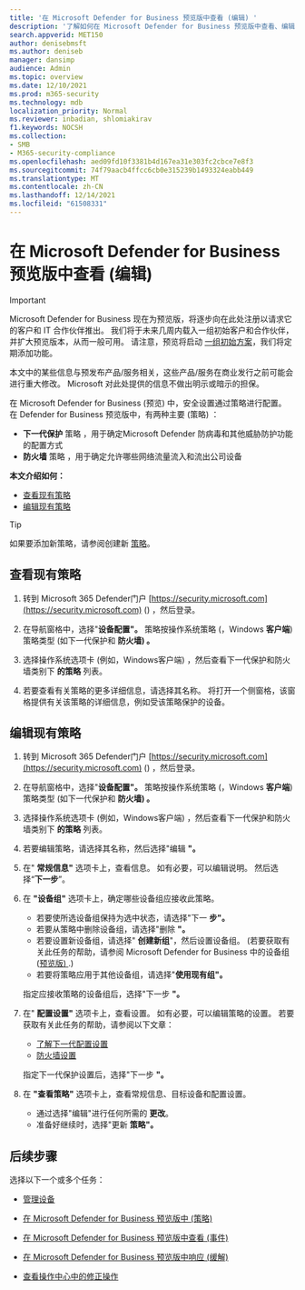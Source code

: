 ```yaml
---
title: '在 Microsoft Defender for Business 预览版中查看 (编辑) '
description: '了解如何在 Microsoft Defender for Business 预览版中查看、编辑、创建和删除下一代 (策略) '
search.appverid: MET150
author: denisebmsft
ms.author: deniseb
manager: dansimp
audience: Admin
ms.topic: overview
ms.date: 12/10/2021
ms.prod: m365-security
ms.technology: mdb
localization_priority: Normal
ms.reviewer: inbadian, shlomiakirav
f1.keywords: NOCSH
ms.collection:
- SMB
- M365-security-compliance
ms.openlocfilehash: aed09fd10f3381b4d167ea31e303fc2cbce7e8f3
ms.sourcegitcommit: 74f79aacb4ffcc6cb0e315239b1493324eabb449
ms.translationtype: MT
ms.contentlocale: zh-CN
ms.lasthandoff: 12/14/2021
ms.locfileid: "61508331"
---
```

# <a name="view-or-edit-policies-in-microsoft-defender-for-business-preview"></a>在 Microsoft Defender for Business 预览版中查看 (编辑) 

> [!IMPORTANT]
> Microsoft Defender for Business 现在为预览版，将逐步向在此处注册以请求[](https://aka.ms/mdb-preview)它的客户和 IT 合作伙伴推出。 我们将于未来几周内载入一组初始客户和合作伙伴，并扩大预览版本，从而一般可用。 请注意，预览将启动 [一组初始方案](mdb-tutorials.md#try-these-preview-scenarios)，我们将定期添加功能。
> 
> 本文中的某些信息与预发布产品/服务相关，这些产品/服务在商业发行之前可能会进行重大修改。 Microsoft 对此处提供的信息不做出明示或暗示的担保。 

在 Microsoft Defender for Business (预览) 中，安全设置通过策略进行配置。 在 Defender for Business 预览版中，有两种主要 (策略) ：

- **下一代保护** 策略 ，用于确定Microsoft Defender 防病毒和其他威胁防护功能的配置方式
- **防火墙** 策略 ，用于确定允许哪些网络流量流入和流出公司设备

**本文介绍如何：**

- [查看现有策略](#view-your-existing-policies)
- [编辑现有策略](#edit-an-existing-policy)

> [!TIP]
> 如果要添加新策略，请参阅创建新 [策略](mdb-create-new-policy.md)。

## <a name="view-your-existing-policies"></a>查看现有策略

1. 转到 Microsoft 365 Defender门户 [https://security.microsoft.com](https://security.microsoft.com) () ，然后登录。 

2. 在导航窗格中，选择"**设备配置"。** 策略按操作系统策略 (，Windows **客户端**) 策略类型 (如下一代保护和 **防火墙) 。**  

3. 选择操作系统选项卡 (例如，Windows客户端) ，然后查看下一代保护和防火墙类别下 **的策略** 列表。  

4. 若要查看有关策略的更多详细信息，请选择其名称。 将打开一个侧窗格，该窗格提供有关该策略的详细信息，例如受该策略保护的设备。

## <a name="edit-an-existing-policy"></a>编辑现有策略

1. 转到 Microsoft 365 Defender门户 [https://security.microsoft.com](https://security.microsoft.com) () ，然后登录。 

2. 在导航窗格中，选择"**设备配置"。** 策略按操作系统策略 (，Windows **客户端**) 策略类型 (如下一代保护和 **防火墙) 。**  

3. 选择操作系统选项卡 (例如，Windows客户端) ，然后查看下一代保护和防火墙类别下 **的策略** 列表。  

4. 若要编辑策略，请选择其名称，然后选择"编辑 **"。**

5. 在" **常规信息"** 选项卡上，查看信息。 如有必要，可以编辑说明。 然后选择“**下一步**”。

6. 在 **"设备组"** 选项卡上，确定哪些设备组应接收此策略。  

   - 若要使所选设备组保持为选中状态，请选择"下一 **步"。**
   - 若要从策略中删除设备组，请选择"删除 **"。**
   - 若要设置新设备组，请选择" **创建新组**"，然后设置设备组。  (若要获取有关此任务的帮助，请参阅 Microsoft Defender for Business 中的设备组 ([预览版) ](mdb-create-edit-device-groups.md).) 
   - 若要将策略应用于其他设备组，请选择"**使用现有组"。**

   指定应接收策略的设备组后，选择"下一步 **"。**

7. 在" **配置设置"** 选项卡上，查看设置。 如有必要，可以编辑策略的设置。 若要获取有关此任务的帮助，请参阅以下文章： 

   - [了解下一代配置设置](mdb-next-gen-configuration-settings.md)   
   - [防火墙设置](mdb-firewall.md)

   指定下一代保护设置后，选择"下一步 **"。**

8. 在 **"查看策略"** 选项卡上，查看常规信息、目标设备和配置设置。 

   - 通过选择"编辑"进行任何所需的 **更改**。
   - 准备好继续时，选择"更新 **策略"。**


## <a name="next-steps"></a>后续步骤

选择以下一个或多个任务：

- [管理设备](mdb-manage-devices.md)

- [在 Microsoft Defender for Business 预览版中 (策略) ](mdb-create-new-policy.md)

- [在 Microsoft Defender for Business 预览版中查看 (事件) ](mdb-view-manage-incidents.md)

- [在 Microsoft Defender for Business 预览版中响应 (缓解) ](mdb-respond-mitigate-threats.md)

- [查看操作中心中的修正操作](mdb-review-remediation-actions.md)